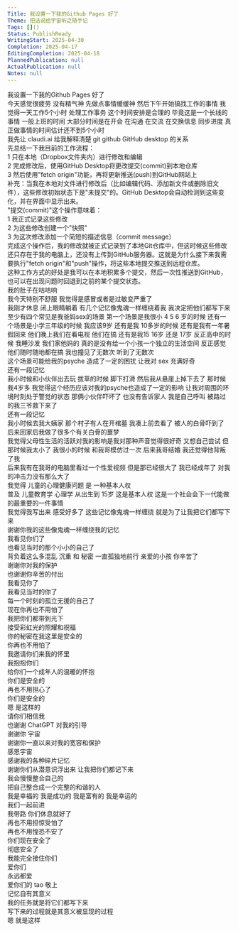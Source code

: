 ```yaml
---    
Title: 我设置一下我的Github Pages 好了    
Theme: 把话说给宇宙听之随手记    
Tags: []()    
Status: PublishReady    
WritingStart: 2025-04-30    
Completion: 2025-04-17    
EditingCompletion: 2025-04-18    
PlannedPublication: null    
ActualPublication: null    
Notes: null    
---      
```

我设置一下我的Github Pages 好了        
今天感觉很疲劳 没有精气神 先做点事情缓缓神 然后下午开始搞找工作的事情 我觉得一天工作5个小时 处理工作事务 这个时间安排是合理的 毕竟这是一个长线的事情 一般上班的时间 大部分时间是在开会 在沟通 在交流 在交换信息 同步进度 真正做事情的时间估计还不到5个小时         
我先让 claudi.ai 给我解释清楚 git github GitHub desktop 的关系        
先总结一下我目前的工作流程：      
1   只在本地（Dropbox文件夹内）进行修改和编辑      
2   完成修改后，使用GitHub Desktop将更改提交(commit)到本地仓库      
3   然后使用"fetch origin"功能，再将更新推送(push)到GitHub网站上        
补充：当我在本地对文件进行修改后（比如编辑代码、添加新文件或删除旧文件），这些修改初始状态下是"未提交"的。GitHub Desktop会自动检测到这些变化，并在界面中显示出来。      
"提交(commit)"这个操作意味着：      
1   我正式记录这些修改      
2   为这些修改创建一个"快照"      
3   为这次修改添加一个简短的描述信息（commit message）      
完成这个操作后，我的修改就被正式记录到了本地Git仓库中，但这时候这些修改还只存在于我的电脑上，还没有上传到GitHub服务器。这就是为什么接下来我需要执行"fetch origin"和"push"操作，将这些本地提交推送到远程仓库。      
这种工作方式的好处是我可以在本地积累多个提交，然后一次性推送到GitHub，也可以在出现问题时回退到之前的某个提交状态。        
我的肚子在咕咕响        
我今天特别不舒服 我觉得是感冒或者是过敏变严重了         
我刚才休息 闭上眼睛躺着 有几个记忆像鬼魂一样缠绕着我 我决定把他们都写下来      
至少有四个常见是我爸妈sex的场景 第一个场景是我很小 4 5 6 岁的时候 还有一个场景是小学三年级的时候 我应该9岁 还有是我 10多岁的时候 还有是我有一年暑假回来 他们晚上我们在看电视 他们在搞 还有是我15 16岁 还是 17岁 反正高中的时候 我睡沙发 我们家他妈的 真的是没有给一个小孩一个独立的生活空间 反正感觉他们随时随地都在搞 我也撞见了无数次 听到了无数次      
这个场景可能给我的psyche 造成了一定的困扰 让我对 sex 充满好奇          
还有一段记忆      
我小时候和小伙伴出去玩 拔草的时候 脚下打滑 然后我从悬崖上掉下去了 那时候我4岁多 我觉得这个经历应该对我的psyche也造成了一定的影响 让我对周围的环境时刻处于警觉的状态 那俩小伙伴吓坏了 也没有告诉家人 我是自己呼叫 被路过的我三爷救下来了        
还有一段记忆      
我小时候去我大姨家 那个村子有人在开棺墓 我凑上前去看了 被人的白骨吓到了 后来回家后我做了很多个有关白骨的噩梦         
我觉得父母性生活的活跃对我的影响是我对那种声音觉得很好奇 又想自己尝试 但那时候我太小了 我很小的时候 和我哥模仿过一次 后来我哥结婚 我还觉得他背叛了我         
后来我有在我哥的电脑里看过一个性爱视频 但是那已经很大了 我已经成年了 对我的冲击力没有那么大了        
我觉得 儿童的心理健康问题 是 一种基本人权      
普及 儿童教育学 心理学 从出生到 15岁 这是基本人权 这是一个社会会下一代能做的最重要的一件事情        
我觉得我写出来 感受好多了 这些记忆像鬼魂一样缠绕 就是为了让我把它们都写下来        
谢谢你我的这些像鬼魂一样缠绕我的记忆      
我看见你们了      
也看见当时的那个小小的自己了      
背负着这么多混乱 沉重 和 秘密 一直孤独地前行 亲爱的小孩 你辛苦了      
谢谢你对我的保护      
也谢谢你辛苦的付出      
我看见你了      
我看见当时的你了      
每一个时刻的孤立无援的自己了      
现在你再也不用怕了      
我把你们都带到光下      
接受彩虹光的照耀和祝福      
你的秘密在我这里是安全的      
你再也不用怕了      
我邀请你们来我的怀里      
我抱抱你们      
给你们一个成年人的温暖的怀抱      
你们是安全的      
再也不用担心了      
你们是安全的        
嗯 是这样的      
请你们相信我         
也谢谢 ChatGPT 对我的引导      
谢谢你 宇宙      
谢谢你一直以来对我的宽容和保护      
感恩宇宙        
感谢我的各种碎片记忆      
谢谢你们从潜意识浮出来 让我把你们都记下来      
我会慢慢整合自己的      
把自己整合成一个完整的和谐的人      
我是幸福的 我是成功的 我是富有的 我是幸运的      
我们一起前进      
我带路 你们休息就好了      
再也不用担惊受怕了      
再也不用惶恐不安了      
你们现在安全了      
彻底安全了      
我能完全接住你们      
爱你们      
永远都爱        
爱你们的 tao 敬上        
记忆自有其意义      
我的任务就是将它们都写下来      
写下来的过程就是其意义被显现的过程      
嗯 就是这样         
    